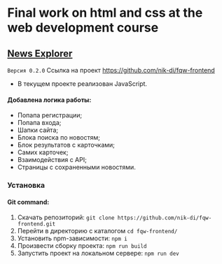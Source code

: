 # Final work on html and css at the web development course
## [News Explorer](https://nik-di.github.io/fqw-frontend/)

`Версия 0.2.0`
Ссылка на проект https://github.com/nik-di/fqw-frontend

* В текущем проекте реализован JavaScript.

#### Добавлена логика работы:
* Попапа регистрации;
* Попапа входа;
* Шапки сайта;
* Блока поиска по новостям;
* Блок результатов с карточками;
* Самих карточек;
* Взаимодействия с API;
* Страницы с сохраненными новостями.

### Установка
#### Git command:
1. Скачать репозиторий:
```git clone https://github.com/nik-di/fqw-frontend.git```
2. Перейти в директорию с каталогом
```cd fqw-frontend/```
3. Установить npm-зависимости:
```npm i```
4. Произвести сборку проекта:
```npm run build```
5. Запустить проект на локальном сервере:
```npm run dev```
